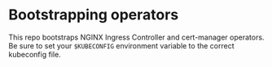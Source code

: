 # Bootstrapping operators

This repo bootstraps NGINX Ingress Controller and cert-manager operators. Be sure to set your `$KUBECONFIG` environment variable to the correct kubeconfig file.
